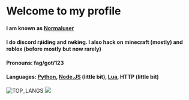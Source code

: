 # Welcome to my profile
#### I am known as [Normaluser](https://solo.to/normaluserclan)
#### I do discord rⱥidiꞥg and nᵾkiꞥg. I also hack on minecraft (mostly) and roblox (before mostly but now rarely)
#### Pronouns: fag/got/123
#### Languages: [Python](https://www.python.org/), [Node.JS](https://nodejs.org/en/) (little bit), [Lua](https://www.lua.org/), HTTP (little bit)
![TOP_LANGS](https://github-readme-stats.vercel.app/api/top-langs/?username=normaluser-java&layout=compact&title_color=007bff&text_color=e7e7e7&icon_color=007bff&bg_color=171c28)
<a href="">
  <img align="centre" src="https://github-readme-stats.vercel.app/api?username=normaluser-java&count_private=true&include_all_commits=true&show_icons=true&title_color=007bff&text_color=e7e7e7&icon_color=007bff&bg_color=171c28" />
</a>
